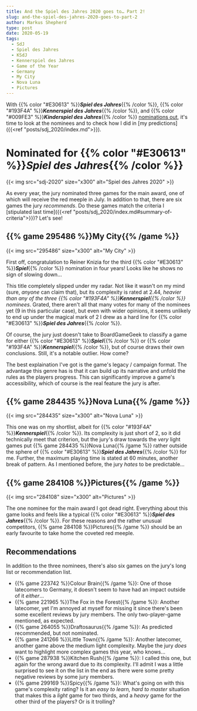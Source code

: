 ```yaml
---
title: And the Spiel des Jahres 2020 goes to… Part 2!
slug: and-the-spiel-des-jahres-2020-goes-to-part-2
author: Markus Shepherd
type: post
date: 2020-05-19
tags:
  - SdJ
  - Spiel des Jahres
  - KSdJ
  - Kennerspiel des Jahres
  - Game of the Year
  - Germany
  - My City
  - Nova Luna
  - Pictures
---
```


With {{% color "#E30613" %}}***Spiel des Jahres***{{% /color %}}, {{% color "#193F4A" %}}***Kennerspiel des Jahres***{{% /color %}}, and {{% color "#009FE3" %}}***Kinderspiel des Jahres***{{% /color %}} [nominations out](https://www.spiel-des-jahres.de/aktuelle-preistraeger-2020/), it's time to look at the nominees and to check how I did in [my predictions]({{<ref "posts/sdj_2020/index.md">}}).


# Nominated for {{% color "#E30613" %}}*Spiel des Jahres*{{% /color %}}

{{< img src="sdj-2020" size="x300" alt="Spiel des Jahres 2020" >}}

As every year, the jury nominated three games for the main award, one of which will receive the red meeple in July. In addition to that, there are six games the jury *recommends*. Do these games match the criteria I [stipulated last time]({{<ref "posts/sdj_2020/index.md#summary-of-criteria">}})? Let's see!


## {{% game 295486 %}}My City{{% /game %}}

{{< img src="295486" size="x300" alt="My City" >}}

First off, congratulation to Reiner Knizia for the third {{% color "#E30613" %}}***Spiel***{{% /color %}} nomination in four years! Looks like he shows no sign of slowing down…

This title completely slipped under my radar. Not like it wasn't on my mind (sure, *anyone* can claim that), but its complexity is rated at 2.44, *heavier than any of the three {{% color "#193F4A" %}}**Kennerspiel**{{% /color %}} nominees*. Grated, there aren't all that many votes for many of the nominees yet (9 in this particular case), but even with wider opinions, it seems unlikely to end up under the magical mark of 2 I drew as a hard line for {{% color "#E30613" %}}***Spiel des Jahres***{{% /color %}}.

Of course, the jury just doesn't take to BoardGameGeek to classify a game for either {{% color "#E30613" %}}***Spiel***{{% /color %}} or {{% color "#193F4A" %}}***Kennerspiel***{{% /color %}}, but of course draws their own conclusions. Still, it's a notable outlier. How come?

The best explaination I've got is the game's legacy / campaign format. The advantage this genre has is that it can build up its narrative and unfold the rules as the players progress. This can significantly improve a game's accessibility, which of course is the real feature the jury is after.


## {{% game 284435 %}}Nova Luna{{% /game %}}

{{< img src="284435" size="x300" alt="Nova Luna" >}}

This one was on my shortlist, albeit for {{% color "#193F4A" %}}***Kennerspiel***{{% /color %}}. Its complexity is just short of 2, so it did technically meet that criterion, but the jury's draw towards the *very* light games put {{% game 284435 %}}Nova Luna{{% /game %}} rather outside the sphere of {{% color "#E30613" %}}***Spiel des Jahres***{{% /color %}} for me. Further, the maximum playing time is stated at 60 minutes, another break of pattern. As I mentioned before, the jury *hates* to be predictable…


## {{% game 284108 %}}Pictures{{% /game %}}

{{< img src="284108" size="x300" alt="Pictures" >}}

The one nominee for the main award I got dead right. Everything about this game looks and feels like a typical {{% color "#E30613" %}}***Spiel des Jahres***{{% /color %}}. For these reasons and the rather unusual competitors, {{% game 284108 %}}Pictures{{% /game %}} should be an early favourite to take home the coveted red meeple.


## Recommendations

In addition to the three nominees, there's also six games on the jury's long list or recommendation list.

* {{% game 223742 %}}Colour Brain{{% /game %}}: One of those latecomers to Germany, it doesn't seem to have had an impact outside of it *either*…
* {{% game 221965 %}}The Fox in the Forest{{% /game %}}: Another latecomer, yet I'm annoyed at myself for missing it since there's been some excellent reviews by jury members. The only two-player-game mentioned, as expected.
* {{% game 264055 %}}Draftosaurus{{% /game %}}: As predicted recommended, but not nominated.
* {{% game 241266 %}}Little Town{{% /game %}}: Another latecomer, another game above the medium light complexity. Maybe the jury *does* want to highlight more complex games this year, who knows…
* {{% game 287938 %}}Kitchen Rush{{% /game %}}: I called this one, but again for the wrong award due to its complexity. I'll admit I was a little surprised to see it on the list in the end as there were some pretty negative reviews by some jury members.
* {{% game 299169 %}}Spicy{{% /game %}}: What's going on with this game's complexity rating? Is it an *easy to learn, hard to master* situation that makes this a *light* game for two thirds, and a *heavy* game for the other third of the players? Or is it trolling?
